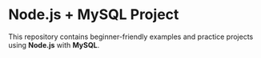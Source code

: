 # Node.js + MySQL Project

This repository contains beginner-friendly examples and practice projects using **Node.js** with **MySQL**.
